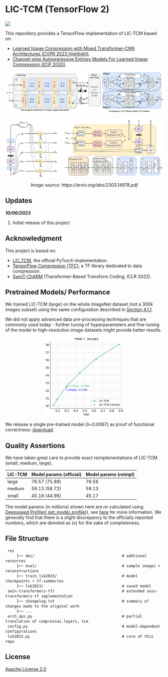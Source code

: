# LIC-TCM (TensorFlow 2)

[<img src="https://colab.research.google.com/assets/colab-badge.svg" align="center">](https://colab.research.google.com/drive/1UZmhoY8gHrsuCYzL5VY9gBYfkb3Z8VMJ?usp=sharing)

This repository provides a TensorFlow implementation of LIC-TCM based on:

- [Learned Image Compression with Mixed Transformer-CNN Architectures (CVPR 2023 Highlight)](https://arxiv.org/abs/2303.14978.pdf),
- [Channel-wise Autoregressive Entropy Models For Learned Image Compression (ICIP 2020)](https://arxiv.org/pdf/2007.08739.pdf).

![LIC_TCM net arch](https://github.com/Nikolai10/LIC-TCM/blob/master/res/doc/figures/tcm.png)

![LIC_TCM net arch](https://github.com/Nikolai10/LIC-TCM/blob/master/res/doc/figures/entropy.png)

<p align="center"><em>Image source: https://arxiv.org/abs/2303.14978.pdf</em></p>

## Updates

***10/06/2023***

1. Initial release of this project

## Acknowledgment

This project is based on:

- [LIC_TCM](https://github.com/jmliu206/LIC_TCM), the official PyTorch implementation.
- [TensorFlow Compression (TFC)](https://github.com/tensorflow/compression), a TF library dedicated to data compression.
- [SwinT-ChARM](https://github.com/Nikolai10/SwinT-ChARM) (Transformer-Based Transform Coding, ICLR 2022).

## Pretrained Models/ Performance

We trained LIC-TCM (large) on the whole ImageNet dataset (not a 300k images subset) using the same
configuration described in [Section 4.1.1](https://arxiv.org/abs/2303.14978.pdf).

We did not apply advanced data pre-processing techniques that are commonly used today - further tuning of hyperparameters and fine-tuning of the model to high-resolution image datasets might provide better results.

<p align="center">
    <img src="./res/doc/figures/LIC_TCM_perf.png" alt="Image description" width="50%" />
</p>

We release a single pre-trained model (&lambda;=0.0067) as proof of functional correctness: [download](https://drive.google.com/drive/folders/1DYJBRytpSzJZwAIUa-IuJzzoNUR9Rfhr?usp=sharing).

## Quality Assertions

We have taken great care to provide exact reimplementations of LIC-TCM (small, medium, large).

| LIC-TCM | Model params (official) | Model params (reimpl) |
|--------|--------|--------|
| large | 76.57 (75.89)   | 76.56| 
| medium | 59.13 (58.72)   | 59.13| 
| small | 45.18 (44.96)   | 45.17|

The model params (in millions) shown here are re-calculated using 
[Deepspeed Profiler/ get_model_profile()](https://www.deepspeed.ai/tutorials/flops-profiler/#usage-outside-the-deepspeed-runtime), see [here](https://colab.research.google.com/drive/1yYhV26qlXRqc-gjEYUh5S16L-1HOzrZp?usp=sharing) for more information. We generally find that there is a slight discrepancy to the officially reported numbers, which are denoted as (x) for the sake of completeness.

## File Structure

     res
         ├── doc/                                       # addtional resources
         ├── eval/                                      # sample images + reconstructions
         ├── train_lsk2023/                             # model checkpoints + tf.summaries
         ├── lsk2023/                                   # saved model
     swin-transformers-tf/                              # extended swin-transformers-tf implementation 
         ├── changelog.txt                              # summary of changes made to the original work
         ├── ...   
     arch_ops.py                                        # partial translation of compressai.layers, tcm
     config.py                                          # model-dependent configurations
     lsk2023.py                                         # core of this repo

## License

[Apache License 2.0](LICENSE)